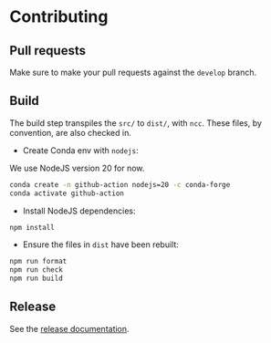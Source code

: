 # Contributing

## Pull requests

Make sure to make your pull requests against the `develop` branch.

## Build

The build step transpiles the `src/` to `dist/`, with `ncc`. These files, by
convention, are also checked in.

- Create Conda env with `nodejs`:

We use NodeJS version 20 for now.

```bash
conda create -n github-action nodejs=20 -c conda-forge
conda activate github-action
```

- Install NodeJS dependencies:

```bash
npm install
```

- Ensure the files in `dist` have been rebuilt:

```bash
npm run format
npm run check
npm run build
```

## Release

See the [release documentation](./RELEASE.md).

